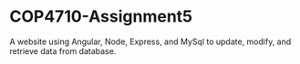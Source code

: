 # COP4710-Assignment5
A website using Angular, Node, Express, and MySql to update, modify, and retrieve data from database.

